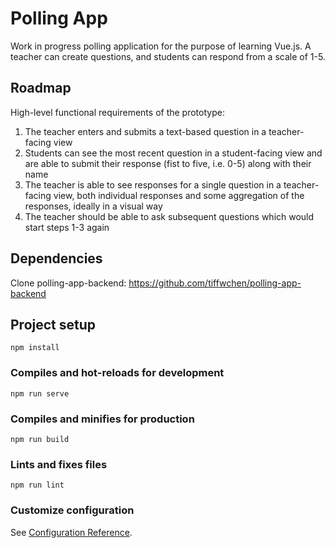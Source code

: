 # Polling App

Work in progress polling application for the purpose of learning Vue.js. A teacher can create questions, and students can respond from a scale of 1-5. 

## Roadmap

High-level functional requirements of the prototype:

1. The teacher enters and submits a text-based question in a teacher-facing view
2. Students can see the most recent question in a student-facing view and are able to submit their response (fist to five, i.e. 0-5) along with their name
3. The teacher is able to see responses for a single question in a teacher-facing view, both individual responses and some aggregation of the responses, ideally in a visual way
4. The teacher should be able to ask subsequent questions which would start steps 1-3 again

## Dependencies 

Clone polling-app-backend: https://github.com/tiffwchen/polling-app-backend

## Project setup
```
npm install
```

### Compiles and hot-reloads for development
```
npm run serve
```

### Compiles and minifies for production
```
npm run build
```

### Lints and fixes files
```
npm run lint
```

### Customize configuration
See [Configuration Reference](https://cli.vuejs.org/config/).
